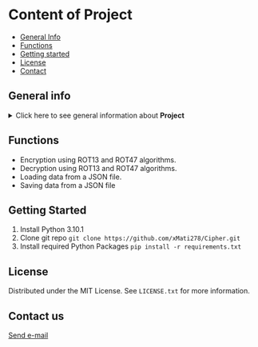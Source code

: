 # Content of Project
* [General Info](#general-info)
* [Functions](#functions)
* [Getting started](#getting-started)
* [License](#license)
* [Contact](#contact-us)

## General info
<details>
<summary>Click here to see general information about <b>Project</b></summary>
An application for <a href="https://en.wikipedia.org/wiki/ROT13">ROT13</a> and
<a href="https://en.wikipedia.org/wiki/ROT13#Variants">ROT47</a> encryption is
a tool that allows encrypting and decryptingtexts using the
popular <a href="https://en.wikipedia.org/wiki/ROT13">ROT13</a>
and <a href="https://en.wikipedia.org/wiki/ROT13#Variants">ROT47</a> algorithms.
It is a simple and useful application that 
can be handy for safeguarding confidential information.
</details>

## Functions
<ul>
<li>Encryption using ROT13 and ROT47 algorithms.</li>
<li>Decryption using ROT13 and ROT47 algorithms.</li>
<li>Loading data from a JSON file.</li>
<li>Saving data from a JSON file</li>
</ul>

## Getting Started
1. Install Python 3.10.1
2. Clone git repo ```git clone https://github.com/xMati278/Cipher.git ```
3. Install required Python Packages ```pip install -r requirements.txt```

## License
Distributed under the MIT License. See `LICENSE.txt` for more information.

## Contact us
[Send e-mail](mailto:xmati278@gmail.com)